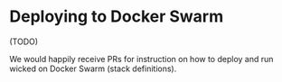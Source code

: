# Deploying to Docker Swarm

(TODO)

We would happily receive PRs for instruction on how to deploy and run wicked on Docker Swarm (stack definitions).
